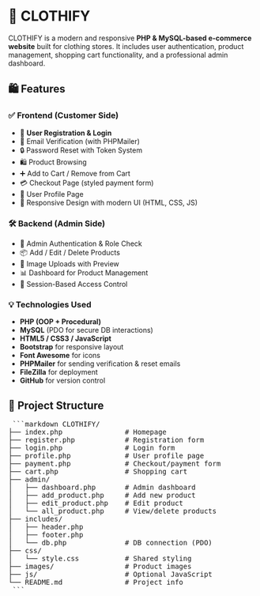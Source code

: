 # 👕 CLOTHIFY

CLOTHIFY is a modern and responsive **PHP & MySQL-based e-commerce website** built for clothing stores. It includes user authentication, product management, shopping cart functionality, and a professional admin dashboard.

## 🛍️ Features

### ✅ Frontend (Customer Side)
- 🧾 **User Registration & Login**
- 📧 Email Verification (with PHPMailer)
- 🔒 Password Reset with Token System
- 🛍️ Product Browsing
- ➕ Add to Cart / Remove from Cart
- 💳 Checkout Page (styled payment form)
- 👤 User Profile Page
- 🧱 Responsive Design with modern UI (HTML, CSS, JS)

### 🛠️ Backend (Admin Side)
- 🛂 Admin Authentication & Role Check
- 📦 Add / Edit / Delete Products
- 📁 Image Uploads with Preview
- 📊 Dashboard for Product Management
- 🔐 Session-Based Access Control

### 💡 Technologies Used
- **PHP (OOP + Procedural)**
- **MySQL** (PDO for secure DB interactions)
- **HTML5 / CSS3 / JavaScript**
- **Bootstrap** for responsive layout
- **Font Awesome** for icons
- **PHPMailer** for sending verification & reset emails
- **FileZilla** for deployment
- **GitHub** for version control

## 📂 Project Structure

<pre markdown="1"> ```markdown CLOTHIFY/
├── index.php               # Homepage
├── register.php            # Registration form
├── login.php               # Login form
├── profile.php             # User profile page
├── payment.php             # Checkout/payment form
├── cart.php                # Shopping cart
├── admin/
│   ├── dashboard.php       # Admin dashboard
│   ├── add_product.php     # Add new product
│   ├── edit_product.php    # Edit product
│   └── all_product.php     # View/delete products
├── includes/
│   ├── header.php
│   ├── footer.php
│   └── db.php              # DB connection (PDO)
├── css/
│   └── style.css           # Shared styling
├── images/                 # Product images
├── js/                     # Optional JavaScript
└── README.md               # Project info
 ``` </pre>
